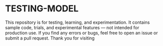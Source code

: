 # TESTING-MODEL
This repository is for testing, learning, and experimentation. It contains sample code, trials, and experimental features — not intended for production use. If you find any errors or bugs, feel free to open an issue or submit a pull request.
Thank you for visiting
